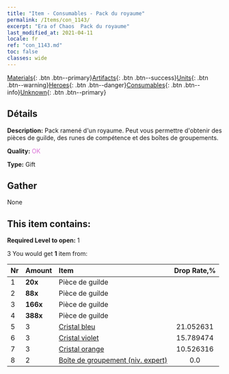 ```yaml
---
title: "Item - Consumables - Pack du royaume"
permalink: /Items/con_1143/
excerpt: "Era of Chaos  Pack du royaume"
last_modified_at: 2021-04-11
locale: fr
ref: "con_1143.md"
toc: false
classes: wide
---
```

 [Materials](/fr/Items/){: .btn .btn--primary}[Artifacts](/fr/Items/Artifacts/){: .btn .btn--success}[Units](/fr/Items/Units/){: .btn .btn--warning}[Heroes](/fr/Items/Heroes/){: .btn .btn--danger}[Consumables](/fr/Items/Consumables/){: .btn .btn--info}[Unknown](/fr/Items/Unknown/){: .btn .btn--primary}

## Détails
 **Description:** Pack ramené d'un royaume. Peut vous permettre d'obtenir des pièces de guilde, des runes de compétence et des boîtes de groupements.

 **Quality:** <span style="color: #DA70D6">OK</span>

 **Type:** Gift

## Gather

  None

## This item contains:

 **Required Level to open:** 1

 3 You would get **1** item  from:

  | Nr | Amount |     Item    | Drop Rate,% |
  |:---|:-------|:------------|:---------:|
  | 1 |  **20x** | Pièce de guilde |  | 21.052631 | 
  | 2 |  **88x** | Pièce de guilde |  | 15.789474 | 
  | 3 |  **166x** | Pièce de guilde |  | 10.526316 | 
  | 4 |  **388x** | Pièce de guilde |  | 5.263158 | 
  | 5 | 3 | [Cristal bleu](/fr/Items/con_716/) | 21.052631 | 
  | 6 | 3 | [Cristal violet](/fr/Items/con_720/) | 15.789474 | 
  | 7 | 3 | [Cristal orange](/fr/Items/con_730/) | 10.526316 | 
  | 8 | 2 | [Boîte de groupement (niv. expert)](/fr/Items/con_770/) | 0.0 | 
